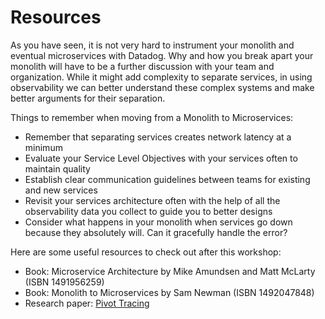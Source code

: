 # Resources

As you have seen, it is not very hard to instrument your monolith and eventual microservices with Datadog. Why and how you break apart your monolith will have to be a further discussion with your team and organization. While it might add complexity to separate services, in using observability we can better understand these complex systems and make better arguments for their separation.

Things to remember when moving from a Monolith to Microservices:

* Remember that separating services creates network latency at a minimum
* Evaluate your Service Level Objectives with your services often to maintain quality
* Establish clear communication guidelines between teams for existing and new services
* Revisit your services architecture often with the help of all the observability data you collect to guide you to better designs
* Consider what happens in your monolith when services go down because they absolutely will. Can it gracefully handle the error?

Here are some useful resources to check out after this workshop:

* Book: Microservice Architecture by Mike Amundsen and Matt McLarty (ISBN 1491956259)
* Book: Monolith to Microservices by Sam Newman (ISBN 1492047848)
* Research paper: [Pivot Tracing](https://cs.brown.edu/~jcmace/papers/mace15pivot.pdf)
